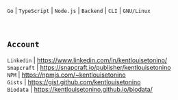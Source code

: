 ``Go`` | ``TypeScript`` | ``Node.js`` | ``Backend`` | ``CLI`` | ``GNU/Linux``

<br />

## ``Account``
``Linkedin`` | https://www.linkedin.com/in/kentlouisetonino/ <br />
``Snapcraft`` | https://snapcraft.io/publisher/kentlouisetonino <br />
``NPM`` | https://npmjs.com/~kentlouisetonino <br />
``Gists`` | https://gist.github.com/kentlouisetonino <br />
``Biodata`` | https://kentlouisetonino.github.io/biodata/
